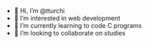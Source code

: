 - 👋 Hi, I’m @tturchi
- 👀 I’m interested in web development
- 🌱 I’m currently learning to code C programs
- 💞️ I’m looking to collaborate on studies

<!---
tturchi/tturchi is a ✨ special ✨ repository because its `README.md` (this file) appears on your GitHub profile.
You can click the Preview link to take a look at your changes.
--->
